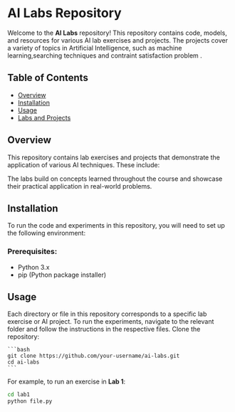 # AI Labs Repository

Welcome to the **AI Labs** repository! This repository contains code, models, and resources for various AI lab exercises and projects. The projects cover a variety of topics in Artificial Intelligence, such as machine learning,searching  techniques and contraint satisfaction problem .

## Table of Contents

- [Overview](#overview)
- [Installation](#installation)
- [Usage](#usage)
- [Labs and Projects](#labs-and-projects)


## Overview

This repository contains lab exercises and projects that demonstrate the application of various AI techniques. These include:

The labs build on concepts learned throughout the course and showcase their practical application in real-world problems.

## Installation

To run the code and experiments in this repository, you will need to set up the following environment:

### Prerequisites:

- Python 3.x
- pip (Python package installer)
  
## Usage

Each directory or file in this repository corresponds to a specific lab exercise or AI project. To run the experiments, navigate to the relevant folder and follow the instructions in the respective files.
 Clone the repository:

    ```bash
    git clone https://github.com/your-username/ai-labs.git
    cd ai-labs
    ```
For example, to run an exercise in **Lab 1**:

```bash
cd lab1
python file.py
